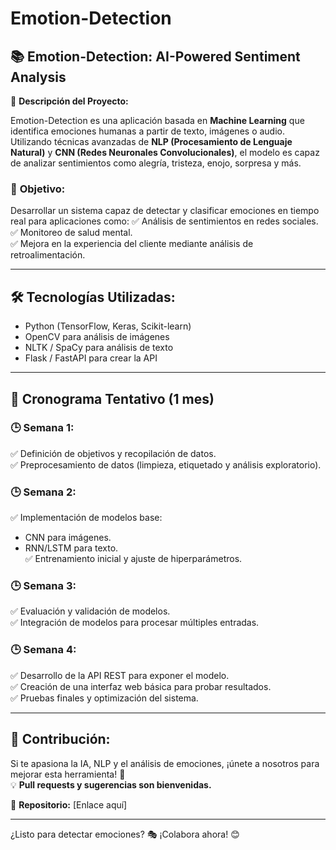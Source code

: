 # Emotion-Detection

## 📚 **Emotion-Detection: AI-Powered Sentiment Analysis**

🚀 **Descripción del Proyecto:**

Emotion-Detection es una aplicación basada en **Machine Learning** que identifica emociones humanas a partir de texto, imágenes o audio. Utilizando técnicas avanzadas de **NLP (Procesamiento de Lenguaje Natural)** y **CNN (Redes Neuronales Convolucionales)**, el modelo es capaz de analizar sentimientos como alegría, tristeza, enojo, sorpresa y más.

### 🎯 **Objetivo:**
Desarrollar un sistema capaz de detectar y clasificar emociones en tiempo real para aplicaciones como:
✅ Análisis de sentimientos en redes sociales.  
✅ Monitoreo de salud mental.  
✅ Mejora en la experiencia del cliente mediante análisis de retroalimentación.  

---

## 🛠️ **Tecnologías Utilizadas:**
- Python (TensorFlow, Keras, Scikit-learn)
- OpenCV para análisis de imágenes
- NLTK / SpaCy para análisis de texto
- Flask / FastAPI para crear la API

---

## 📅 **Cronograma Tentativo (1 mes)**  

### 🕒 **Semana 1:**  
✅ Definición de objetivos y recopilación de datos.  
✅ Preprocesamiento de datos (limpieza, etiquetado y análisis exploratorio).  

### 🕒 **Semana 2:**  
✅ Implementación de modelos base:  
   - CNN para imágenes.  
   - RNN/LSTM para texto.  
✅ Entrenamiento inicial y ajuste de hiperparámetros.  

### 🕒 **Semana 3:**  
✅ Evaluación y validación de modelos.  
✅ Integración de modelos para procesar múltiples entradas.  

### 🕒 **Semana 4:**  
✅ Desarrollo de la API REST para exponer el modelo.  
✅ Creación de una interfaz web básica para probar resultados.  
✅ Pruebas finales y optimización del sistema.  

---

## 👥 **Contribución:**
Si te apasiona la IA, NLP y el análisis de emociones, ¡únete a nosotros para mejorar esta herramienta! 🚀  
💡 **Pull requests y sugerencias son bienvenidas.**  

🔗 **Repositorio:** [Enlace aquí]  

---

¿Listo para detectar emociones? 🎭 ¡Colabora ahora! 😊
